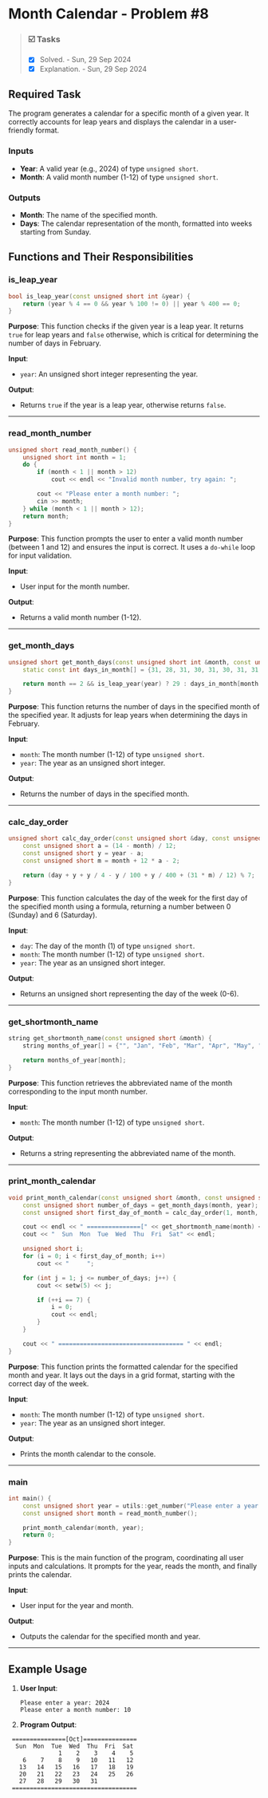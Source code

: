 # Month Calendar - Problem #8

> ### ☑️ Tasks
> - [x] Solved. - Sun, 29 Sep 2024
> - [x] Explanation. - Sun, 29 Sep 2024

## Required Task

The program generates a calendar for a specific month of a given year. It correctly accounts for leap years and displays the calendar in a user-friendly format.

### Inputs
- **Year**: A valid year (e.g., 2024) of type `unsigned short`.
- **Month**: A valid month number (1-12) of type `unsigned short`.

### Outputs
- **Month**: The name of the specified month.
- **Days**: The calendar representation of the month, formatted into weeks starting from Sunday.

## Functions and Their Responsibilities

### is_leap_year
```cpp
bool is_leap_year(const unsigned short int &year) {
    return (year % 4 == 0 && year % 100 != 0) || year % 400 == 0;
}
```
**Purpose**: This function checks if the given year is a leap year. It returns `true` for leap years and `false` otherwise, which is critical for determining the number of days in February.

**Input**:
- `year`: An unsigned short integer representing the year.

**Output**:
- Returns `true` if the year is a leap year, otherwise returns `false`.

---

### read_month_number
```cpp
unsigned short read_month_number() {
    unsigned short int month = 1;
    do {
        if (month < 1 || month > 12)
            cout << endl << "Invalid month number, try again: ";

        cout << "Please enter a month number: ";
        cin >> month;
    } while (month < 1 || month > 12);
    return month;
}
```
**Purpose**: This function prompts the user to enter a valid month number (between 1 and 12) and ensures the input is correct. It uses a `do-while` loop for input validation.

**Input**:
- User input for the month number.

**Output**:
- Returns a valid month number (1-12).

---

### get_month_days
```cpp
unsigned short get_month_days(const unsigned short int &month, const unsigned short int &year) {
    static const int days_in_month[] = {31, 28, 31, 30, 31, 30, 31, 31, 30, 31, 30, 31};

    return month == 2 && is_leap_year(year) ? 29 : days_in_month[month - 1];
}
```
**Purpose**: This function returns the number of days in the specified month of the specified year. It adjusts for leap years when determining the days in February.

**Input**:
- `month`: The month number (1-12) of type `unsigned short`.
- `year`: The year as an unsigned short integer.

**Output**:
- Returns the number of days in the specified month.

---

### calc_day_order
```cpp
unsigned short calc_day_order(const unsigned short &day, const unsigned short &month, const unsigned short &year) {
    const unsigned short a = (14 - month) / 12;
    const unsigned short y = year - a;
    const unsigned short m = month + 12 * a - 2;

    return (day + y + y / 4 - y / 100 + y / 400 + (31 * m) / 12) % 7;
}
```
**Purpose**: This function calculates the day of the week for the first day of the specified month using a formula, returning a number between 0 (Sunday) and 6 (Saturday).

**Input**:
- `day`: The day of the month (1) of type `unsigned short`.
- `month`: The month number (1-12) of type `unsigned short`.
- `year`: The year as an unsigned short integer.

**Output**:
- Returns an unsigned short representing the day of the week (0-6).

---

### get_shortmonth_name
```cpp
string get_shortmonth_name(const unsigned short &month) {
    string months_of_year[] = {"", "Jan", "Feb", "Mar", "Apr", "May", "Jun", "Jul", "Aug", "Sep", "Oct", "Nov", "Dec"};

    return months_of_year[month];
}
```
**Purpose**: This function retrieves the abbreviated name of the month corresponding to the input month number.

**Input**:
- `month`: The month number (1-12) of type `unsigned short`.

**Output**:
- Returns a string representing the abbreviated name of the month.

---

### print_month_calendar
```cpp
void print_month_calendar(const unsigned short &month, const unsigned short &year) {
    const unsigned short number_of_days = get_month_days(month, year);
    const unsigned short first_day_of_month = calc_day_order(1, month, year);

    cout << endl << " ===============[" << get_shortmonth_name(month) << "]=============== " << endl;
    cout << "  Sun  Mon  Tue  Wed  Thu  Fri  Sat" << endl;

    unsigned short i;
    for (i = 0; i < first_day_of_month; i++)
        cout << "     ";

    for (int j = 1; j <= number_of_days; j++) {
        cout << setw(5) << j;

        if (++i == 7) {
            i = 0;
            cout << endl;
        }
    }

    cout << " =================================== " << endl;
}
```
**Purpose**: This function prints the formatted calendar for the specified month and year. It lays out the days in a grid format, starting with the correct day of the week.

**Input**:
- `month`: The month number (1-12) of type `unsigned short`.
- `year`: The year as an unsigned short integer.

**Output**:
- Prints the month calendar to the console.

---

### main
```cpp
int main() {
    const unsigned short year = utils::get_number("Please enter a year: ");
    const unsigned short month = read_month_number();

    print_month_calendar(month, year);
    return 0;
}
```
**Purpose**: This is the main function of the program, coordinating all user inputs and calculations. It prompts for the year, reads the month, and finally prints the calendar.

**Input**:
- User input for the year and month.

**Output**:
- Outputs the calendar for the specified month and year.

---

## Example Usage

1. **User Input**:
   ```
   Please enter a year: 2024
   Please enter a month number: 10
   ```

2. **Program Output**:
```
 ===============[Oct]=============== 
  Sun  Mon  Tue  Wed  Thu  Fri  Sat
              1    2    3    4    5
    6    7    8    9   10   11   12
   13   14   15   16   17   18   19
   20   21   22   23   24   25   26
   27   28   29   30   31
 =================================== 
```